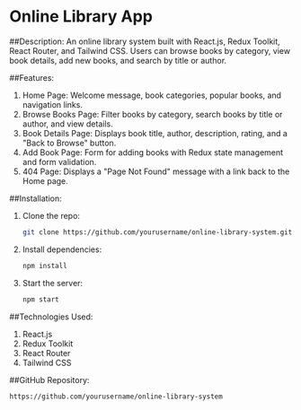 # Online Library App

##Description:
An online library system built with React.js, Redux Toolkit, React Router, and Tailwind CSS. Users can browse books by category, view book details, add new books, and search by title or author.

##Features:
1. Home Page: Welcome message, book categories, popular books, and navigation links.
2. Browse Books Page: Filter books by category, search books by title or author, and view details.
3. Book Details Page: Displays book title, author, description, rating, and a "Back to Browse" button.
4. Add Book Page: Form for adding books with Redux state management and form validation.
5. 404 Page: Displays a "Page Not Found" message with a link back to the Home page.

##Installation:
1. Clone the repo:
   ```sh
   git clone https://github.com/yourusername/online-library-system.git
   
3. Install dependencies:
   ```sh
   npm install

5. Start the server:
   ```sh
   npm start

##Technologies Used:
1. React.js
2. Redux Toolkit
3. React Router
4. Tailwind CSS


##GitHub Repository:
```sh
https://github.com/yourusername/online-library-system
